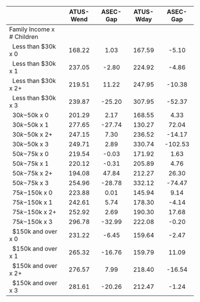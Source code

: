 
|                      |    ATUS-Wend |     ASEC-Gap |    ATUS-Wday |     ASEC-Gap |
| -------------------- | :----------: | :----------: | :----------: | :----------: |
| Family Income x # Children |              |              |              |              |
| &nbsp;&nbsp;Less than $30k x 0 |       168.22 |         1.03 |       167.59 |        -5.10 |
| &nbsp;&nbsp;Less than $30k x 1 |       237.05 |        -2.80 |       224.92 |        -4.86 |
| &nbsp;&nbsp;Less than $30k x 2+ |       219.51 |        11.22 |       247.95 |       -10.38 |
| &nbsp;&nbsp;Less than $30k x 3 |       239.87 |       -25.20 |       307.95 |       -52.37 |
| &nbsp;&nbsp;$30k-$50k x 0 |       201.29 |         2.17 |       168.55 |         4.33 |
| &nbsp;&nbsp;$30k-$50k x 1 |       277.65 |       -27.74 |       130.27 |        72.04 |
| &nbsp;&nbsp;$30k-$50k x 2+ |       247.15 |         7.30 |       236.52 |       -14.17 |
| &nbsp;&nbsp;$30k-$50k x 3 |       249.71 |         2.89 |       330.74 |      -102.53 |
| &nbsp;&nbsp;$50k-$75k x 0 |       219.54 |        -0.03 |       171.92 |         1.63 |
| &nbsp;&nbsp;$50k-$75k x 1 |       220.12 |        -0.31 |       205.89 |         4.76 |
| &nbsp;&nbsp;$50k-$75k x 2+ |       194.08 |        47.84 |       212.27 |        26.30 |
| &nbsp;&nbsp;$50k-$75k x 3 |       254.96 |       -28.78 |       332.12 |       -74.47 |
| &nbsp;&nbsp;$75k-$150k x 0 |       223.88 |         0.01 |       145.94 |         9.14 |
| &nbsp;&nbsp;$75k-$150k x 1 |       242.61 |         5.74 |       178.30 |        -4.14 |
| &nbsp;&nbsp;$75k-$150k x 2+ |       252.92 |         2.69 |       190.30 |        17.68 |
| &nbsp;&nbsp;$75k-$150k x 3 |       296.78 |       -32.99 |       222.08 |        -0.20 |
| &nbsp;&nbsp;$150k and over x 0 |       231.22 |        -6.45 |       159.64 |        -2.47 |
| &nbsp;&nbsp;$150k and over x 1 |       265.32 |       -16.76 |       159.79 |        11.09 |
| &nbsp;&nbsp;$150k and over x 2+ |       276.57 |         7.99 |       218.40 |       -16.54 |
| &nbsp;&nbsp;$150k and over x 3 |       281.61 |       -20.26 |       212.47 |        -1.24 |

